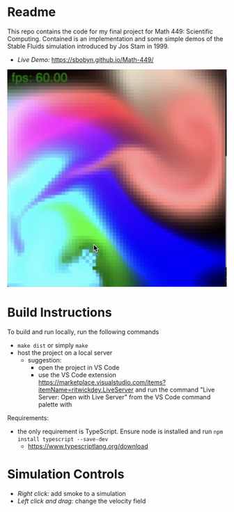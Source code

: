 # Readme

This repo contains the code for my final project for Math 449: Scientific Computing. Contained is an implementation and some simple demos of the Stable Fluids simulation introduced by Jos Stam in 1999.

- _Live Demo:_ https://sbobyn.github.io/Math-449/

![](./rgb-screenshot.png)

# Build Instructions

To build and run locally, run the following commands

- `make dist` or simply `make`
- host the project on a local server
  - suggestion:
    - open the project in VS Code
    - use the VS Code extension https://marketplace.visualstudio.com/items?itemName=ritwickdey.LiveServer and run the command "Live Server: Open with Live Server" from the VS Code command palette with

Requirements:

- the only requirement is TypeScript. Ensure node is installed and run `npm install typescript --save-dev`
  - https://www.typescriptlang.org/download

# Simulation Controls

- _Right click:_ add smoke to a simulation
- _Left click and drag:_ change the velocity field
